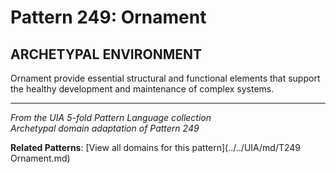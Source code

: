 # Pattern 249: Ornament

## ARCHETYPAL ENVIRONMENT

Ornament provide essential structural and functional elements that support the healthy development and maintenance of complex systems.

---

*From the UIA 5-fold Pattern Language collection*  
*Archetypal domain adaptation of Pattern 249*

**Related Patterns**: [View all domains for this pattern](../../UIA/md/T249 Ornament.md)